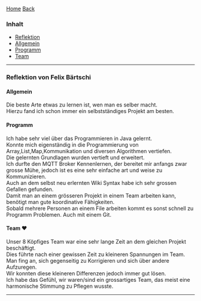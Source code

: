 [Home](home) [Back](Reflektionen)  

### Inhalt ###
- <a href="#r">Reflektion</a>
 - <a href="#a">Allgemein</a>
 - <a href="#p">Programm</a>
 - <a href="#p">Team</a>


----------

### <a name="r">Reflektion von Felix Bärtschi</a> ###

#### <a name="a">Allgemein</a> ####

Die beste Arte etwas zu lernen ist, wen man es selber macht.    
Hierzu fand ich schon immer ein selbstständiges Projekt am besten.  

#### <a name="p">Programm</a> ####

Ich habe sehr viel über das Programmieren in Java gelernt.  
Konnte mich eigenständig in die Programmierung von Array,List,Map,Kommunikation und diversen Algorithmen vertiefen.  
Die gelernten Grundlagen wurden vertieft und erweitert.  
Ich durfte den MQTT Broker Kennenlernen, der bereitet mir anfangs zwar grosse Mühe, jedoch ist es eine sehr einfache art und weise zu Kommunizieren.   
Auch an dem selbst neu erlernten Wiki Syntax habe ich sehr grossen Gefallen gefunden.  
Damit man an einem grösseren Projekt in einem Team arbeiten kann, benötigt man gute koordinative Fähigkeiten.  
Sobald mehrere Personen an einem File arbeiten kommt es sonst schnell zu Programm Problemen. Auch mit einem Git.  
 

#### <a name="t">Team :hearts: </a> ####

Unser 8 Köpfiges Team war eine sehr lange Zeit an dem gleichen Projekt beschäftigt.  
Dies führte nach einer gewissen Zeit zu kleineren Spannungen im Team.  
Man fing an, sich gegenseitig zu Korrigieren und sich über andere Aufzuregen.  
Wir konnten diese kleineren Differenzen jedoch immer gut lösen.  
Ich habe das Gefühl, wir waren/sind ein grossartiges Team, das meist eine harmonische Stimmung zu Pflegen wusste. 
 


----------